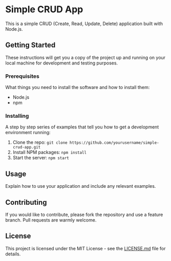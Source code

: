 # Simple CRUD App

This is a simple CRUD (Create, Read, Update, Delete) application built with Node.js.

## Getting Started

These instructions will get you a copy of the project up and running on your local machine for development and testing purposes.

### Prerequisites

What things you need to install the software and how to install them:

- Node.js
- npm

### Installing

A step by step series of examples that tell you how to get a development environment running:

1. Clone the repo: `git clone https://github.com/yourusername/simple-crud-app.git`
2. Install NPM packages: `npm install`
3. Start the server: `npm start`

## Usage

Explain how to use your application and include any relevant examples.

## Contributing

If you would like to contribute, please fork the repository and use a feature branch. Pull requests are warmly welcome.

## License

This project is licensed under the MIT License - see the [LICENSE.md](LICENSE.md) file for details.
